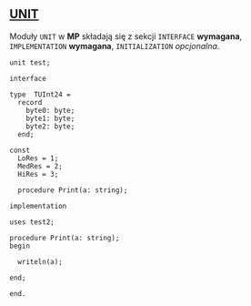 #

## [UNIT](https://www.freepascal.org/docs-html/ref/refse111.html#x224-24600016.2)

Moduły `UNIT` w **MP** składają się z sekcji `INTERFACE` **wymagana**, `IMPLEMENTATION` **wymagana**, `INITIALIZATION` *opcjonalna*.

```delphi
unit test;

interface

type  TUInt24 =
  record
    byte0: byte;
    byte1: byte;
    byte2: byte;
  end;

const
  LoRes = 1;
  MedRes = 2;
  HiRes = 3;

  procedure Print(a: string);

implementation

uses test2;

procedure Print(a: string);
begin

  writeln(a);

end;

end.
```